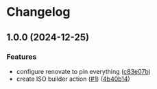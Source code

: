 # Changelog

## 1.0.0 (2024-12-25)


### Features

* configure renovate to pin everything ([c83e07b](https://github.com/centos-workstation/bootc-image-builder-action/commit/c83e07b65e6432a83df64d152c32bdc58672d876))
* create ISO builder action ([#1](https://github.com/centos-workstation/bootc-image-builder-action/issues/1)) ([4b40b14](https://github.com/centos-workstation/bootc-image-builder-action/commit/4b40b141675d839ac01f616e1f36266d819284b2))
